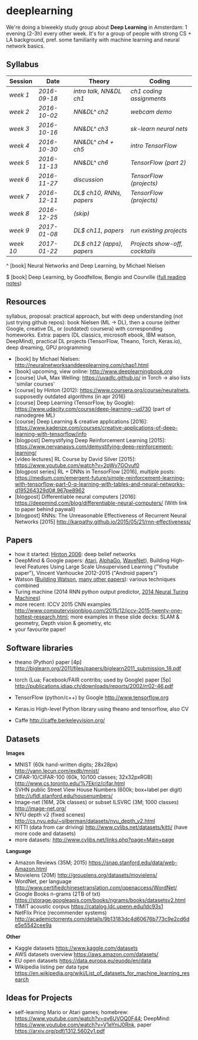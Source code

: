 deeplearning
============
We're doing a biweekly study group about **Deep Learning** in Amsterdam: 1 evening (2-3h) every other week. It's for a group of people with strong CS + LA background, pref. some familiarity with machine learning and neural network basics.


Syllabus
--------
| Session  | Date         | Theory                  | Coding                       |
| -------- | ------------ | ----------------------- | ---------------------------- |
| *week 1* | *2016-09-18* | *intro talk, NN&DL ch1* | *ch1 coding assignments*     |
| *week 2* | *2016-10-02* | *NN&DL^ ch2*            | *webcam demo*                |
| *week 3* | *2016-10-16* | *NN&DL^ ch3*            | *sk-learn neural nets*       |
| *week 4* | *2016-10-30* | *NN&DL^ ch4 + ch5*      | *intro TensorFlow*           |
| *week 5* | *2016-11-13* | *NN&DL^ ch6*            | *TensorFlow (part 2)*        |
| *week 6* | *2016-11-27* | *discussion*            | *TensorFlow (projects)*      |
| *week 7* | *2016-12-11* | *DL$ ch10, RNNs, papers*| *TensorFlow (projects)*      |
| *week 8* | *2016-12-25* | *(skip)*                |                              |
| *week 9* | *2017-01-08* | *DL$ ch11, papers*      | *run existing projects*      |
| *week 10* | *2017-01-22* | *DL$ ch12 (apps), papers* | *Projects show-off, cocktails* |

^ [book] Neural Networks and Deep Learning, by Michael Nielsen

$ [book] Deep Learning, by Goodfellow, Bengio and Courville ([full reading notes](deeplearningbook_notes.md))


## Resources
syllabus, proposal: practical approach, but with deep understanding (not just trying github repos): book Nielsen (ML -> DL), then a course (either Google, creative DL, or (outdated) coursera) with corresponding homeworks. Extra: papers (DL classics, microsoft ebook, IBM watson, DeepMind), practical DL projects (TensorFlow, Theano, Torch, Keras.io), deep dreaming, GPU programming

- [book] by Michael Nielsen:
  http://neuralnetworksanddeeplearning.com/chap1.html
- [book] upcoming, view online:
  http://www.deeplearningbook.org
- [course] UvA, Max Welling:
  https://uvadlc.github.io/ in Torch -> also lists 'similar courses'
- [course] by Hinton (2012):
  https://www.coursera.org/course/neuralnets, supposedly outdated algorithms (in apr 2016)
- [course] Deep Learning (TensorFlow, by Google):
  https://www.udacity.com/course/deep-learning--ud730 (part of nanodegree ML)
- [course] Deep Learning & creative applications [2016]:
  https://www.kadenze.com/courses/creative-applications-of-deep-learning-with-tensorflow/info
- [blogpost] Demystifying Deep Reinforcement Learning [2015]:
  https://www.nervanasys.com/demystifying-deep-reinforcement-learning/
- [video lectures] RL Course by David Silver [2015]:
  https://www.youtube.com/watch?v=2pWv7GOvuf0
- [blogpost series] RL + DNNs in TensorFlow [2016], multiple posts:
  https://medium.com/emergent-future/simple-reinforcement-learning-with-tensorflow-part-0-q-learning-with-tables-and-neural-networks-d195264329d0#.967pe8962
- [blogpost] Differentiable neural computers [2016]:
  https://deepmind.com/blog/differentiable-neural-computers/
  (With link to paper behind paywall)
- [blogpost] RNNs: The Unreasonable Effectiveness of Recurrent Neural Networks [2015]
  http://karpathy.github.io/2015/05/21/rnn-effectiveness/


## Papers

- how it started: [Hinton 2006](http://www.cs.toronto.edu/~fritz/absps/ncfast.pdf): deep belief networks
- DeepMind & Google papers: [Atari](https://www.cs.toronto.edu/~vmnih/docs/dqn.pdf), [AlphaGo](http://airesearch.com/wp-content/uploads/2016/01/deepmind-mastering-go.pdf), [WaveNet](https://arxiv.org/pdf/1609.03499.pdf)), Building High-level Features Using Large Scale Unsupervised Learning ("Youtube paper"), Vincent Vanhoucke 2012-2015 ("Android papers")
- Watson ([Building Watson](https://www.aaai.org/ojs/index.php/aimagazine/article/download/2303/2165), [many other papers](http://researcher.watson.ibm.com/researcher/view_group_pubs.php?grp=2099)): various techniques combined
- Turing machine (2014 RNN python output predictor, [2014 Neural Turing Machines](https://arxiv.org/pdf/1410.5401v2.pdf))
- more recent: ICCV 2015 CNN examples http://www.computervisionblog.com/2015/12/iccv-2015-twenty-one-hottest-research.html; more examples in these slide decks: SLAM & geometry, Depth vision & geometry, etc
- your favourite paper!


## Software libraries

- theano (Python) paper [4p] http://biglearn.org/2011/files/papers/biglearn2011_submission_18.pdf

- torch (Lua; Facebook/FAIR contribs; used by Google) paper [5p] http://publications.idiap.ch/downloads/reports/2002/rr02-46.pdf

- TensorFlow (python/c++) by Google http://www.tensorflow.org

- Keras.io High-level Python library using theano and tensorflow, also CV

- Caffe http://caffe.berkeleyvision.org/


## Datasets

**Images**
- MNIST (60k hand-written digits; 28x28px) http://yann.lecun.com/exdb/mnist/
- CIFAR-10/CIFAR-100 (60k, 10/100 classes; 32x32pxRGB) http://www.cs.toronto.edu/%7Ekriz/cifar.html
- SVHN public Street View House Numbers (600k; box+label per digit) http://ufldl.stanford.edu/housenumbers/
- Image-net (16M, 20k classes) or subset ILSVRC (3M; 1000 classes) http://image-net.org/
- NYU depth v2 (fixed scenes) http://cs.nyu.edu/~silberman/datasets/nyu_depth_v2.html
- KITTI (data from car driving) http://www.cvlibs.net/datasets/kitti/ (have more code and datasets)
- more datasets: http://www.cvlibs.net/links.php?page=Main+page

**Language**
- Amazon Reviews (35M; 2015) https://snap.stanford.edu/data/web-Amazon.html
- Movielens (20M) http://grouplens.org/datasets/movielens/
- WordNet, per language http://www.certifiedchinesetranslation.com/openaccess/WordNet/
- Google Books n-grams (2TB of txt) https://storage.googleapis.com/books/ngrams/books/datasetsv2.html
- TIMIT acoustic corpus https://catalog.ldc.upenn.edu/ldc93s1
- NetFlix Price (recommender systems) http://academictorrents.com/details/9b13183dc4d60676b773c9e2cd6de5e5542cee9a

**Other**
- Kaggle datasets https://www.kaggle.com/datasets
- AWS datasets overview https://aws.amazon.com/datasets/
- EU open datasets https://data.europa.eu/euodp/en/data
- Wikipedia listing per data type https://en.wikipedia.org/wiki/List_of_datasets_for_machine_learning_research


## Ideas for Projects

- self-learning Mario or Atari games;
  homebrew: https://www.youtube.com/watch?v=qv6UVOQ0F44; DeepMind: https://www.youtube.com/watch?v=V1eYniJ0Rnk, paper https://arxiv.org/pdf/1312.5602v1.pdf
